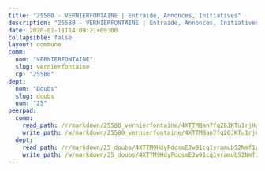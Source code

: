 ```yaml
---
title: "25580 - VERNIERFONTAINE | Entraide, Annonces, Initiatives"
description: "25580 - VERNIERFONTAINE | Entraide, Annonces, Initiatives"
date: 2020-01-11T14:09:21+09:00
collapsible: false
layout: commune
comm:
  nom: "VERNIERFONTAINE"
  slug: vernierfontaine
  cp: "25580"
dept:
  nom: "Doubs"
  slug: doubs
  num: "25"
peerpad:
  comm:
    read_path: /r/markdown/25580_vernierfontaine/4XTTMBan7fq26JKTu1rjHg2he2bbpwaKjWQPkfPtx32FKdf5F
    write_path: /w/markdown/25580_vernierfontaine/4XTTMBan7fq26JKTu1rjHg2he2bbpwaKjWQPkfPtx32FKdf5F-K3TgTuEDGH43va8qrkc1hg3iuoE9fdt4BaY2cLTBczT4HCXqNcpGZheT1U2BPcraAbxyL1Q6pbLPsMMfiZEyA4XjB3LHRTYYbgH8v3VsRDYX8iGQwg8eFtweFvgxTLSPVd7LXxHK
  dept:
    read_path: /r/markdown/25_doubs/4XTTM9HdyFdcsmEJw91cq1yramubS2Nmf1ps2s84xcMxY74Zv
    write_path: /w/markdown/25_doubs/4XTTM9HdyFdcsmEJw91cq1yramubS2Nmf1ps2s84xcMxY74Zv-K3TgURza6A4QY75MscA2g52nUX9tjMQaHW9mgBSgyRKNNp3M6gkaXA9iDDtpbSx22mTSZbQLYS1izbwsznz8e9u5BERCmGKxZ379xV2nAaDe1bGyxrjytc7G1EcbGtknRFYQ1Lxp
---
```


